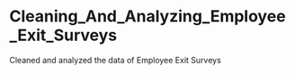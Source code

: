 # Cleaning_And_Analyzing_Employee_Exit_Surveys
Cleaned and analyzed the data of Employee Exit Surveys
